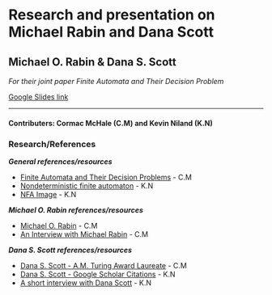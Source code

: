 # Research and presentation on Michael Rabin and Dana Scott

## Michael O. Rabin & Dana S. Scott
_For their joint paper Finite Automata and Their Decision Problem_

[Google Slides link](https://docs.google.com/presentation/d/1BtM7tCxvdqJ3bj4t8l8zaUQd6WJ1NPKeSDeIeDeVk_M/edit?usp=sharing)

***
#### Contributers: Cormac McHale (C.M) and Kevin Niland (K.N)

### Research/References
_**General references/resources**_
* [Finite Automata and Their Decision Problems](http://www.cse.chalmers.se/~coquand/AUTOMATA/rs.pdf) - C.M
* [Nondeterministic finite automaton](https://en.wikipedia.org/wiki/Nondeterministic_finite_automaton) - K.N
* [NFA Image](https://www.tutorialspoint.com/automata_theory/images/ndfa_graphical_representation.jpg) - K.N

_**Michael O. Rabin references/resources**_
* [Michael O. Rabin](https://en.wikipedia.org/wiki/Michael_O._Rabin) - C.M
* [An Interview with Michael Rabin](https://amturing.acm.org/pdf/RabinTuringTranscript.pdf) - C.M

_**Dana S. Scott references/resources**_
* [Dana S. Scott - A.M. Turing Award Laureate](https://amturing.acm.org/award_winners/scott_1193622.cfm) - C.M
* [Dana S. Scott - Google Scholar Citations](https://scholar.google.nl/citations?user=oaja5KYAAAAJ&hl=en) - K.N
* [A short interview with Dana Scott](https://scilogs.spektrum.de/hlf/an-short-interview-with-dana-scott/) - K.N
